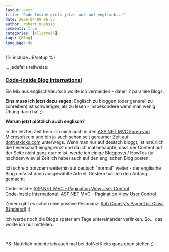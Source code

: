 ```yaml
---
layout: post
title: "Code-Inside gibts jetzt auch auf englisch..."
date: 2008-04-09 06:53
author: robert.muehsig
comments: true
categories: [Allgemein]
tags: [Blog]
language: de
---
```

{% include JB/setup %}
<p>... jedefalls teilweise: </p> <h3><a href="{{BASE_PATH}}-in">Code-Inside Blog International</a></h3> <p>Ein Mix aus englisch/deutsch wollte ich vermeiden - daher 2 parallele Blogs.</p> <p><strong>Eins muss ich jetzt dazu sagen:</strong> Englisch zu bloggen (oder generell zu schreiben) ist schwieriger, als zu lesen - insbesondere wenn man wenig Übung darin hat ;) </p> <p><strong>Warum jetzt plötzlich auch englisch?</strong></p> <p>In der letzten Zeit treib ich mich auch in den <a href="http://forums.asp.net/1146.aspx">ASP.NET MVC Foren von Microsoft</a> rum und bin ja auch schon seit geraumer Zeit auf <a href="http://www.dotnetkicks.com/">dotNetkicks.com</a> unterwegs. Wenn man nur auf deutsch bloggt, ist natürlich die Leserschaft eingegrenzt und da ich mal behaupte, dass der Content auf der Seite nicht ganz dumm ist, werde ich einige Blogposts / HowTos (je nachdem wieviel Zeit ich habe) auch auf den englischen Blog posten.</p> <p>Ich schreib trotzdem weiterhin auf deutsch "normal" weiter - der englische Blog umfasst dann ausgewählte Artikel. Gestern hab ich den Anfang gemacht:</p> <p>Code-Inside: <a href="{{BASE_PATH}}/2008/04/08/aspnet-mvc-pagination-view-user-control/">ASP.NET MVC - Pagination View User Control</a><br>Code-Inside International: <a href="{{BASE_PATH}}-in/2008/04/08/aspnet-mvc-pagination-view-user-control/">ASP.NET MVC - Pagination View User Control</a></p> <p>Zudem gibt es schon eine positive Resonanz: <a href="http://www.squaredroot.com/post/2008/04/Updated-PagedList-Class.aspx">Rob Conery's PagedList Class (Updated)</a> :)</p> <p>Ich werde noch die Blogs später am Tage untereinander verlinken. So... das wollte ich nur mitteilen.</p> <p>&nbsp;</p> <p>PS: Natürlich möchte ich auch mal bei dotNetKicks ganz oben stehen ;)</p>

